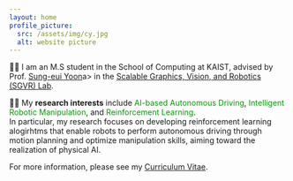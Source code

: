 ```yaml
---
layout: home
profile_picture:
  src: /assets/img/cy.jpg
  alt: website picture
---
```


<p>
  👨‍🎓 I am an M.S student in the School of Computing at KAIST, advised by Prof. <a href="https://sgvr.kaist.ac.kr/~sungeui/">Sung-eui Yoon</a>a> in the <a href="https://sgvr.kaist.ac.kr/">Scalable Graphics, Vision, and Robotics (SGVR) Lab</a>.
</p>

<p>
  👨‍🔬 My <b>research interests</b> include <font color='#009900'>AI-based Autonomous Driving</font>, <font color='#009900'>Intelligent Robotic Manipulation</font>, and <font color='#009900'>Reinforcement Learning</font>.
  </br>
  In particular, my research focuses on developing reinforcement learning alogirhtms that enable robots to perform autonomous driving through motion planning and optimize manipulation skills, aiming toward the realization of   physical AI.
</p>

<p>
  For more information, please see my <a href="https://drive.google.com/file/d/1rxIQOpsSAclfBOHyGsJfmOwXDYDGngBC/view?usp=sharing">Curriculum Vitae</a>.
</p>
